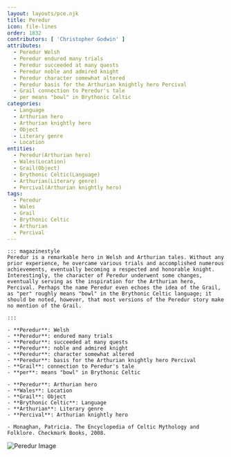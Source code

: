 ```yaml
---
layout: layouts/pce.njk
title: Peredur
icon: file-lines
order: 1832
contributors: [ 'Christopher Godwin' ]
attributes:
  - Peredur Welsh
  - Peredur endured many trials
  - Peredur succeeded at many quests
  - Peredur noble and admired knight
  - Peredur character somewhat altered
  - Peredur basis for the Arthurian knightly hero Percival
  - Grail connection to Peredur's tale
  - per means "bowl" in Brythonic Celtic
categories:
  - Language
  - Arthurian hero
  - Arthurian knightly hero
  - Object
  - Literary genre
  - Location
entities:
  - Peredur(Arthurian hero)
  - Wales(Location)
  - Grail(Object)
  - Brythonic Celtic(Language)
  - Arthurian(Literary genre)
  - Percival(Arthurian knightly hero)
tags:
  - Peredur
  - Wales
  - Grail
  - Brythonic Celtic
  - Arthurian
  - Percival
---
```

``` tab [group1:Info]
::: magazinestyle
Peredur is a remarkable hero in Welsh and Arthurian tales. Without any prior experience, he overcame various trials and accomplished numerous achievements, eventually becoming a respected and honorable knight. Interestingly, the character of Peredur underwent some changes, eventually serving as the inspiration for the Arthurian hero, Percival. Perhaps the name Peredur even echoes the idea of the Grail, as "per" roughly means "bowl" in the Brythonic Celtic language; it should be noted, however, that most versions of the Peredur story make no mention of the Grail.

:::
```
``` tab [group1:Attributes]
- **Peredur**: Welsh
- **Peredur**: endured many trials
- **Peredur**: succeeded at many quests
- **Peredur**: noble and admired knight
- **Peredur**: character somewhat altered
- **Peredur**: basis for the Arthurian knightly hero Percival
- **Grail**: connection to Peredur's tale
- **per**: means "bowl" in Brythonic Celtic
```
``` tab [group1:Entities]
- **Peredur**: Arthurian hero
- **Wales**: Location
- **Grail**: Object
- **Brythonic Celtic**: Language
- **Arthurian**: Literary genre
- **Percival**: Arthurian knightly hero
```
``` tab [group1:Sources]
- Monaghan, Patricia. The Encyclopedia of Celtic Mythology and Folklore. Checkmark Books, 2008.
```
![Peredur Image](['https://upload.wikimedia.org/wikipedia/commons/a/a7/Jesus-College-MS-111_00322_161v_%28cropped%29_Peredur.jpg'])
